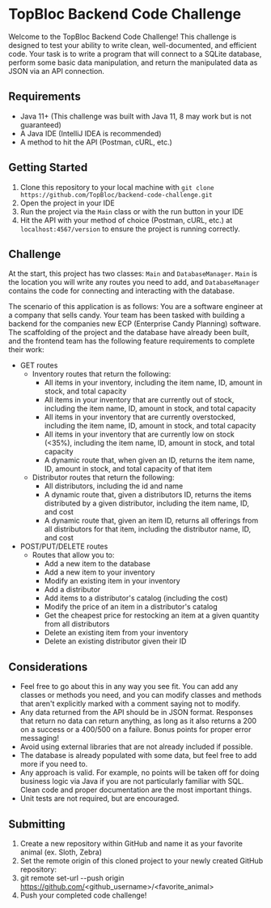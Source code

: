 # TopBloc Backend Code Challenge
Welcome to the TopBloc Backend Code Challenge! This challenge is designed to test your ability to write clean, well-documented, and efficient code. 
Your task is to write a program that will connect to a SQLite database, perform some basic data manipulation, and return the manipulated data as JSON via
an API connection.

## Requirements
- Java 11+ (This challenge was built with Java 11, 8 may work but is not guaranteed)
- A Java IDE (IntelliJ IDEA is recommended)
- A method to hit the API (Postman, cURL, etc.)


## Getting Started
1. Clone this repository to your local machine with `git clone https://github.com/TopBloc/backend-code-challenge.git`
2. Open the project in your IDE
3. Run the project via the `Main` class or with the run button in your IDE
4. Hit the API with your method of choice (Postman, cURL, etc.) at `localhost:4567/version` to ensure the project is running correctly.

## Challenge
At the start, this project has two classes: `Main` and `DatabaseManager`. `Main` is the location you will write any routes you
need to add, and `DatabaseManager` contains the code for connecting and interacting with the database.

The scenario of this application is as follows: You are a software engineer at a company that sells candy. Your team has been tasked with building a backend
for the companies new ECP (Enterprise Candy Planning) software. The scaffolding of the project and the database have already been built, and the frontend team
has the following feature requirements to complete their work:
- GET routes
  - Inventory routes that return the following:
    - All items in your inventory, including the item name, ID, amount in stock, and total capacity
    - All items in your inventory that are currently out of stock, including the item name, ID, amount in stock, and total capacity
    - All items in your inventory that are currently overstocked, including the item name, ID, amount in stock, and total capacity
    - All items in your inventory that are currently low on stock (<35%), including the item name, ID, amount in stock, and total capacity
    - A dynamic route that, when given an ID, returns the item name, ID, amount in stock, and total capacity of that item
  -  Distributor routes that return the following:
      - All distributors, including the id and name
      - A dynamic route that, given a distributors ID, returns the items distributed by a given distributor, including the item name, ID, and cost
      - A dynamic route that, given an item ID, returns all offerings from all distributors for that item, including the distributor name, ID, and cost
- POST/PUT/DELETE routes
  - Routes that allow you to:
    - Add a new item to the database
    - Add a new item to your inventory
    - Modify an existing item in your inventory
    - Add a distributor
    - Add items to a distributor's catalog (including the cost)
    - Modify the price of an item in a distributor's catalog
    - Get the cheapest price for restocking an item at a given quantity from all distributors
    - Delete an existing item from your inventory
    - Delete an existing distributor given their ID
  
## Considerations
- Feel free to go about this in any way you see fit. You can add any classes or methods you need, and you can modify classes and methods that aren't
explicitly marked with a comment saying not to modify.
- Any data returned from the API should be in JSON format. Responses that return no data can return anything, as long as it also returns a 200 on a success
or a 400/500 on a failure. Bonus points for proper error messaging!
- Avoid using external libraries that are not already included if possible.
- The database is already populated with some data, but feel free to add more if you need to.
- Any approach is valid. For example, no points will be taken off for doing business logic via Java if you are not particularly familiar with SQL.
Clean code and proper documentation are the most important things.
- Unit tests are not required, but are encouraged.

## Submitting
1. Create a new repository within GitHub and name it as your favorite animal (ex. Sloth, Zebra)
2. Set the remote origin of this cloned project to your newly created GitHub repository:
3. git remote set-url --push origin https://github.com/<github_username>/<favorite_animal>
4. Push your completed code challenge!
